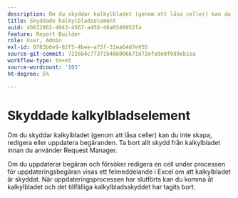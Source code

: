 ```yaml
---
description: Om du skyddar kalkylbladet (genom att låsa celler) kan du inte skapa, redigera eller uppdatera begäranden. Ta bort allt skydd från kalkylbladet innan du använder Request Manager.
title: Skyddade kalkylbladselement
uuid: 4b632862-4943-4567-a458-46a6548952fa
feature: Report Builder
role: User, Admin
exl-id: 8783b6e9-82f5-4bee-a73f-31ea64d7e955
source-git-commit: 7226b4c77371b486006671d72efa9e0f0d9eb1ea
workflow-type: tm+mt
source-wordcount: '103'
ht-degree: 5%

---
```


# Skyddade kalkylbladselement

Om du skyddar kalkylbladet (genom att låsa celler) kan du inte skapa, redigera eller uppdatera begäranden. Ta bort allt skydd från kalkylbladet innan du använder Request Manager.

Om du uppdaterar begäran och försöker redigera en cell under processen för uppdateringsbegäran visas ett felmeddelande i Excel om att kalkylbladet är skyddat. När uppdateringsprocessen har slutförts kan du komma åt kalkylbladet och det tillfälliga kalkylbladsskyddet har tagits bort.
